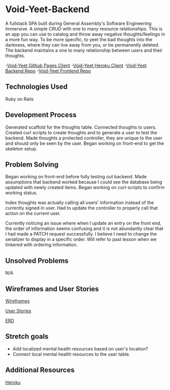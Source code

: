 # Void-Yeet-Backend

A fullstack SPA built during General Assembly's Software Engineering Immersive.
A simple CRUD with one to many resource relationships.
This is an app you can use to catalog and throw away negative thoughts/feelings in a more fun way.
To be more specific, to yeet the bad thoughts into the darkness, where they can live away from you, or be permanently deleted.
The backend maintains a one to many relationship between users and their thoughts.

-[Void-Yeet Github Pages Client](https://kimdolion.github.io/void-yeet-client/)
-[Void-Yeet Heroku Client](https://void-yeet.herokuapp.com)
-[Void-Yeet Backend Repo](https://github.com/kimdolion/void-yeet-backend)
-[Void-Yeet Frontend Repo](https://github.com/kimdolion/void-yeet-client)

## Technologies Used
Ruby on Rails

## Development Process
Generated scaffold for the thoughts table.
Connected thoughts to users.
Created curl scripts to create thoughts and to generate a user to test the backend.
Made thoughts a protected controller, they are unique to the user and should only be seen by the user.
Began working on front-end to get the skeleton setup.

## Problem Solving
Began working on front-end before fully testing out backend. Made assumptions that backend worked because I could see the database being updated with newly created items. Began working on curl-scripts to confirm working status.

Index thoughts was actually calling all users' information instead of the currently signed in user. Had to update the controller to properly call that action on the current user.

Currently noticing an issue where when I update an entry on the front end, the order of information seems confusing and it is not abundantly clear that I had made a PATCH request successfully. I believe I need to change the serializer to display in a specific order. Will refer to past lesson when we tinkered with ordering information.

## Unsolved Problems
N/A

## Wireframes and User Stories
[Wireframes](https://docs.google.com/document/d/1KwBhRLp_6zkn_2rRmb9peL4R21ZophPq4RHJ0sfLhYY/edit?usp=sharing)

[User Stories](https://docs.google.com/document/d/1mT_4jPHt9VJXNKliIf85UhxIWa60qeKjdIjKgMj0N6c/edit?usp=sharing)

[ERD](https://docs.google.com/document/d/1GELci8kxVrlS7039vx3CMMipWjQ_RotPNJauMfnQScE/edit?usp=sharing)


## Stretch goals
- Add localized mental health resources based on user's location?
- Connect local mental health resources to the user table.

## Additional Resources
[Heroku](https://void-yeet.herokuapp.com/examples)
